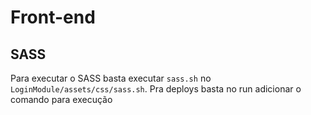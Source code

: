 # Front-end

## SASS
Para executar o SASS basta executar `sass.sh` no `LoginModule/assets/css/sass.sh`. Pra deploys basta no run adicionar o comando para execução